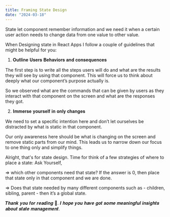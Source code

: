 ```yaml
---
title: Framing State Design
date: "2024-03-18"
---
```


State let component remember information and we need it when a certain user action needs to change data from one value to other value.

When Designing state in React Apps I follow a couple of guidelines that might be helpful for you:

1. 𝐎𝐮𝐭𝐥𝐢𝐧𝐞 𝐔𝐬𝐞𝐫𝐬 𝐁𝐞𝐡𝐚𝐯𝐢𝐨𝐫𝐬 𝐚𝐧𝐝 𝐜𝐨𝐧𝐬𝐞𝐪𝐮𝐞𝐧𝐜𝐞𝐬

The first step is to write all the steps users will do and what are the results they will see by using that component. This will force us to think about deeply what our component’s purpose actually is.

So we observed what are the commands that can be given by users as they interact with that component on the screen and what are the responses they got.

2. 𝐈𝐦𝐦𝐞𝐫𝐬𝐞 𝐲𝐨𝐮𝐫𝐬𝐞𝐥𝐟 𝐢𝐧 𝐨𝐧𝐥𝐲 𝐜𝐡𝐚𝐧𝐠𝐞𝐬

We need to set a specific intention here and don’t let ourselves be distracted by what is static in that component.

Our only awareness here should be what is changing on the screen and remove static parts from our mind. This leads us to narrow down our focus to one thing only and simplify things.

Alright, that's for state design. Time for think of a few strategies of where to place a state: Ask Yourself,

⇒ which other components need that state? If the answer is 0, then place that state only in that component and we are done.

⇒ Does that state needed by many different components such as - children, sibling, parent - then it’s a global state.

𝑻𝒉𝒂𝒏𝒌 𝒚𝒐𝒖 𝒇𝒐𝒓 𝒓𝒆𝒂𝒅𝒊𝒏𝒈 📖. 𝑰 𝒉𝒐𝒑𝒆 𝒚𝒐𝒖 𝒉𝒂𝒗𝒆 𝒈𝒐𝒕 𝒔𝒐𝒎𝒆 𝒎𝒆𝒂𝒏𝒊𝒏𝒈𝒇𝒖𝒍 𝒊𝒏𝒔𝒊𝒈𝒉𝒕𝒔 𝒂𝒃𝒐𝒖𝒕 𝒔𝒕𝒂𝒕𝒆 𝒎𝒂𝒏𝒂𝒈𝒆𝒎𝒆𝒏𝒕.
